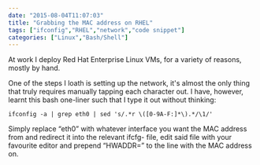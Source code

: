 ```yaml
---
date: "2015-08-04T11:07:03"
title: "Grabbing the MAC address on RHEL"
tags: ["ifconfig","RHEL","network","code snippet"]
categories: ["Linux","Bash/Shell"]
---
```


At work I deploy Red Hat Enterprise Linux VMs, for a variety of reasons, mostly by hand. 
 
One of the steps I loath is setting up the network, it's almost the only thing that truly requires manually tapping each character out. I have, however, learnt this bash one-liner such that I type it out without thinking: 
 
```
ifconfig -a | grep eth0 | sed 's/.*r \([0-9A-F:]*\).*/\1/'
```
 
Simply replace “eth0” with whatever interface you want the MAC address from and redirect it into the relevant ifcfg- file, edit said file with your favourite editor and prepend “HWADDR=” to the line with the MAC address on.
